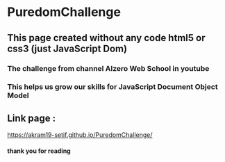 # PuredomChallenge
## This page created without any code html5 or css3 (just JavaScript Dom)
### The challenge from channel Alzero Web School in youtube 
### This helps us grow our skills for JavaScript Document Object Model 
## Link page :
https://akram19-setif.github.io/PuredomChallenge/
#### thank you for  reading
